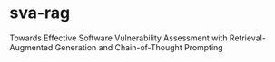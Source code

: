 # sva-rag

Towards Effective Software Vulnerability Assessment with Retrieval-Augmented
Generation and Chain-of-Thought Prompting
